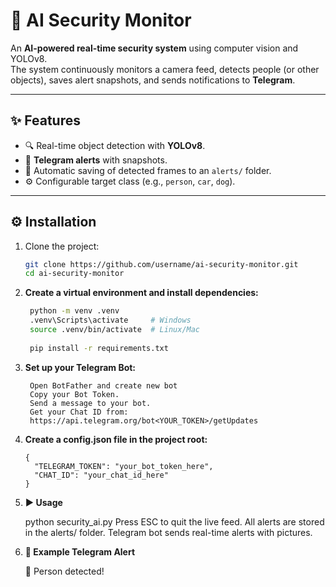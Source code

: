 # 🔐 AI Security Monitor  

An **AI-powered real-time security system** using computer vision and YOLOv8.  
The system continuously monitors a camera feed, detects people (or other objects), saves alert snapshots, and sends notifications to **Telegram**.

---

## ✨ Features
- 🔍 Real-time object detection with **YOLOv8**.  
- 📲 **Telegram alerts** with snapshots.  
- 📸 Automatic saving of detected frames to an `alerts/` folder.  
- ⚙️ Configurable target class (e.g., `person`, `car`, `dog`).  

---

## ⚙️ Installation

1. Clone the project:
   ```bash
   git clone https://github.com/username/ai-security-monitor.git
   cd ai-security-monitor
   ```

2. **Create a virtual environment and install dependencies:**
   ```bash
    python -m venv .venv
    .venv\Scripts\activate     # Windows
    source .venv/bin/activate  # Linux/Mac
    
    pip install -r requirements.txt
    ```

3. **Set up your Telegram Bot:**

   
        Open BotFather and create new bot
        Copy your Bot Token.
        Send a message to your bot.
        Get your Chat ID from:
        https://api.telegram.org/bot<YOUR_TOKEN>/getUpdates
5.  **Create a config.json file in the project root:**
   
        {
          "TELEGRAM_TOKEN": "your_bot_token_here",
          "CHAT_ID": "your_chat_id_here"
        }
7.   **▶️ Usage**
   
   
        python security_ai.py
        Press ESC to quit the live feed.
        All alerts are stored in the alerts/ folder.
        Telegram bot sends real-time alerts with pictures.

9. **📲 Example Telegram Alert**
   
    🚨 Person detected!





